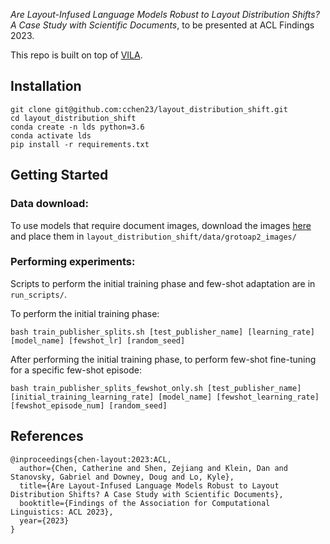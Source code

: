 _Are Layout-Infused Language Models Robust to Layout Distribution Shifts? A Case Study with Scientific Documents_, to be presented at ACL Findings 2023.

This repo is built on top of [VILA](https://github.com/allenai/VILA).

## Installation
```
git clone git@github.com:cchen23/layout_distribution_shift.git
cd layout_distribution_shift
conda create -n lds python=3.6
conda activate lds
pip install -r requirements.txt
```

## Getting Started

### Data download:
To use models that require document images, download the images [here](https://ai2-s2-research-public.s3.us-west-2.amazonaws.com/layout-distribution-shift-acl-2023/all_images_20230524.tar.gz) and place them in `layout_distribution_shift/data/grotoap2_images/`

### Performing experiments:
Scripts to perform the initial training phase and few-shot adaptation are in `run_scripts/`.

To perform the initial training phase:
```
bash train_publisher_splits.sh [test_publisher_name] [learning_rate] [model_name] [fewshot_lr] [random_seed]
```

After performing the initial training phase, to perform few-shot fine-tuning for a specific few-shot episode:
```
bash train_publisher_splits_fewshot_only.sh [test_publisher_name] [initial_training_learning_rate] [model_name] [fewshot_learning_rate] [fewshot_episode_num] [random_seed]
```

## References
```
@inproceedings{chen-layout:2023:ACL,
  author={Chen, Catherine and Shen, Zejiang and Klein, Dan and Stanovsky, Gabriel and Downey, Doug and Lo, Kyle},
  title={Are Layout-Infused Language Models Robust to Layout Distribution Shifts? A Case Study with Scientific Documents},
  booktitle={Findings of the Association for Computational Linguistics: ACL 2023},
  year={2023}
}
```
